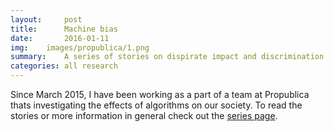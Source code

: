 ```yaml
---
layout:     post
title:      Machine bias
date:       2016-01-11
img:	images/propublica/1.png
summary:    A series of stories on dispirate impact and discrimination caused by algorithms.
categories: all research
---
```



Since March 2015, I have been working as a part of a team at Propublica thats investigating the effects of algorithms on our society. To read the stories or more information in general check out the [series page](https://www.propublica.org/series/machine-bias). 